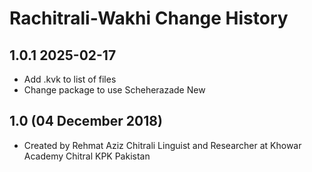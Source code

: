 Rachitrali-Wakhi Change History
=======================

1.0.1 2025-02-17
-----------------
* Add .kvk to list of files
* Change package to use Scheherazade New

1.0 (04 December 2018)
-----------------

* Created by Rehmat Aziz Chitrali Linguist and Researcher at Khowar Academy Chitral KPK Pakistan
